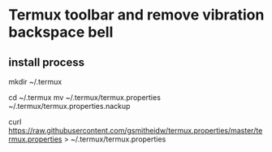 
# Termux toolbar and remove vibration  backspace bell

## install process

mkdir ~/.termux

cd ~/.termux
mv  ~/.termux/termux.properties  ~/.termux/termux.properties.nackup

curl https://raw.githubusercontent.com/gsmitheidw/termux.properties/master/termux.properties > ~/.termux/termux.properties

